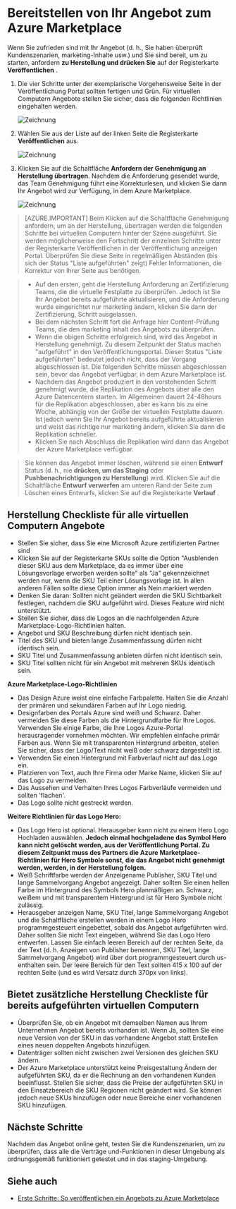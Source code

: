 <properties
   pageTitle="Ihr Angebot zum Azure Marketplace bereitstellen | Microsoft Azure"
   description="Erfahren Sie mehr über, und zeigen Sie den Anweisungen, um Ihr Angebot – Bereitstellen von virtuellen Computerabbild, Developer Service, Datendienst usw. – zum Azure Marketplace."
   services="marketplace-publishing"
   documentationCenter=""
   authors="HannibalSII"
   manager="hascipio"
   editor=""/>

<tags
   ms.service="marketplace"
   ms.devlang="na"
   ms.topic="article"
   ms.tgt_pltfrm="na"
   ms.workload="na"
   ms.date="08/02/2016"
   ms.author="hascipio" />

# <a name="deploy-your-offer-to-the-azure-marketplace"></a>Bereitstellen von Ihr Angebot zum Azure Marketplace
Wenn Sie zufrieden sind mit Ihr Angebot (d. h., Sie haben überprüft Kundenszenarien, marketing-Inhalte usw.) und Sie sind bereit, um zu starten, anfordern **zu Herstellung und drücken Sie** auf der Registerkarte **Veröffentlichen** .  

1. Die vier Schritte unter der exemplarische Vorgehensweise Seite in der Veröffentlichung Portal sollten fertigen und Grün. Für virtuellen Computern Angebote stellen Sie sicher, dass die folgenden Richtlinien eingehalten werden.

    ![Zeichnung][img-pubportal-walkthru-checked]

2. Wählen Sie aus der Liste auf der linken Seite die Registerkarte **Veröffentlichen** aus.

    ![Zeichnung][img-pubportal-menu-publish]

3. Klicken Sie auf die Schaltfläche **Anfordern der Genehmigung an Herstellung übertragen**. Nachdem die Anforderung gesendet wurde, das Team Genehmigung führt eine Korrekturlesen, und klicken Sie dann Ihr Angebot wird zur Verfügung, in dem Azure Marketplace.

    ![Zeichnung][img-pubportal-publish-pushproduction]

>[AZURE.IMPORTANT] Beim Klicken auf die Schaltfläche Genehmigung anfordern, um an der Herstellung, übertragen werden die folgenden Schritte bei virtuellen Computern hinter der Szene ausgeführt. Sie werden möglicherweise den Fortschritt der einzelnen Schritte unter der Registerkarte Veröffentlichen in der Veröffentlichung anzeigen Portal. Überprüfen Sie diese Seite in regelmäßigen Abständen (bis sich der Status "Liste aufgeführten" zeigt) Fehler Informationen, die Korrektur von Ihrer Seite aus benötigen.

> - Auf den ersten, geht die Herstellung Anforderung an Zertifizierung Teams, die die virtuelle Festplatte zu überprüfen. Jedoch ist Sie Ihr Angebot bereits aufgeführte aktualisieren, und die Anforderung wurde eingerichtet nur marketing ändern, klicken Sie dann der Zertifizierung, Schritt ausgelassen.
> - Bei dem nächsten Schritt fort die Anfrage hier Content-Prüfung Teams, die den marketing Inhalt des Angebots zu überprüfen.
> - Wenn die obigen Schritte erfolgreich sind, wird das Angebot in Herstellung genehmigt. Zu diesem Zeitpunkt der Status machen "aufgeführt" in den Veröffentlichungsportal. Dieser Status "Liste aufgeführten" bedeutet jedoch nicht, dass der Vorgang abgeschlossen ist. Die folgenden Schritte müssen abgeschlossen sein, bevor das Angebot verfügbar, in dem Azure Marketplace ist.
> - Nachdem das Angebot produziert in den vorstehenden Schritt genehmigt wurde, die Replikation des Angebots über alle den Azure Datencentern starten. Im Allgemeinen dauert 24-48hours für die Replikation abgeschlossen, aber es kann bis zu eine Woche, abhängig von der Größe der virtuellen Festplatte dauern. Ist jedoch wenn Sie Ihr Angebot bereits aufgeführte aktualisieren und weist das richtige nur marketing ändern, klicken Sie dann die Replikation schneller.
> - Klicken Sie nach Abschluss die Replikation wird dann das Angebot der Azure Marketplace verfügbar.

> Sie können das Angebot immer löschen, während sie einen **Entwurf** Status (d. h., nie **drücken, um das Staging** oder **Pushbenachrichtigungen zu Herstellung**) wird. Klicken Sie auf die Schaltfläche **Entwurf verwerfen** am unteren Rand der Seite zum Löschen eines Entwurfs, klicken Sie auf die Registerkarte **Verlauf** .


## <a name="production-checklist-for-all-virtual-machine-offers"></a>Herstellung Checkliste für alle virtuellen Computern Angebote

- Stellen Sie sicher, dass Sie eine Microsoft Azure zertifizierten Partner sind
- Klicken Sie auf der Registerkarte SKUs sollte die Option "Ausblenden dieser SKU aus dem Marketplace, da es immer über eine Lösungsvorlage erworben werden sollte" als "Ja" gekennzeichnet werden nur, wenn die SKU Teil einer Lösungsvorlage ist. In allen anderen Fällen sollte diese Option immer als Nein markiert werden
- Denken Sie daran: Sollten nicht geändert werden die SKU Sichtbarkeit festlegen, nachdem die SKU aufgeführt wird. Dieses Feature wird nicht unterstützt.
- Stellen Sie sicher, dass die Logos an die nachfolgenden Azure Marketplace-Logo-Richtlinien halten.
- Angebot und SKU Beschreibung dürfen nicht identisch sein.
- Titel des SKU und bieten lange Zusammenfassung dürfen nicht identisch sein.
- SKU Titel und Zusammenfassung anbieten dürfen nicht identisch sein.
- SKU Titel sollten nicht für ein Angebot mit mehreren SKUs identisch sein.

**Azure Marketplace-Logo-Richtlinien**

- Das Design Azure weist eine einfache Farbpalette. Halten Sie die Anzahl der primären und sekundären Farben auf Ihr Logo niedrig.
- Designfarben des Portals Azure sind weiß und Schwarz. Daher vermeiden Sie diese Farben als die Hintergrundfarbe für Ihre Logos. Verwenden Sie einige Farbe, die Ihre Logos Azure-Portal herausragender vornehmen möchten. Wir empfehlen einfache primär Farben aus. Wenn Sie mit transparenten Hintergrund arbeiten, stellen Sie sicher, dass der Logo/Text nicht weiß oder schwarz dargestellt ist.
- Verwenden Sie einen Hintergrund mit Farbverlauf nicht auf das Logo ein.
- Platzieren von Text, auch Ihre Firma oder Marke Name, klicken Sie auf das Logo zu vermeiden.
- Das Aussehen und Verhalten Ihres Logos Farbverläufe vermeiden und sollten 'flachen'.
- Das Logo sollte nicht gestreckt werden.

**Weitere Richtlinien für das Logo Hero:**

- Das Logo Hero ist optional. Herausgeber kann nicht zu einem Hero Logo Hochladen auswählen. **Jedoch einmal hochgeladene das Symbol Hero kann nicht gelöscht werden, aus der Veröffentlichung Portal. Zu diesem Zeitpunkt muss des Partners die Azure Marketplace-Richtlinien für Hero Symbole sonst, die das Angebot nicht genehmigt werden, werden, in der Herstellung folgen.**
- Weiß Schriftfarbe werden der Anzeigename Publisher, SKU Titel und lange Sammelvorgang Angebot angezeigt. Daher sollten Sie einen hellen Farbe im Hintergrund des Symbols Hero planmäßigen an. Schwarz, weißem und mit transparentem Hintergrund ist für Hero Symbole nicht zulässig.
- Herausgeber anzeigen Name, SKU Titel, lange Sammelvorgang Angebot und die Schaltfläche erstellen werden in einem Logo Hero programmgesteuert eingebettet, sobald das Angebot aufgeführten wird. Daher sollten Sie nicht Text eingeben, während Sie das Logo Hero entwerfen. Lassen Sie einfach leeren Bereich auf der rechten Seite, da der Text (d. h. Anzeigen von Publisher benennen, SKU Titel, lange Sammelvorgang Angebot) wird über dort programmgesteuert durch us-enthalten sein. Der leere Bereich für den Text sollten 415 x 100 auf der rechten Seite (und es wird Versatz durch 370px von links).


## <a name="additional-production-checklist-for-already-listed-virtual-machine-offers"></a>Bietet zusätzliche Herstellung Checkliste für bereits aufgeführten virtuellen Computern

- Überprüfen Sie, ob ein Angebot mit demselben Namen aus Ihrem Unternehmen Angebot bereits vorhanden ist. Wenn Ja, sollten Sie eine neue Version von der SKU in das vorhandene Angebot statt Erstellen eines neuen doppelten Angebots hinzufügen.
- Datenträger sollten nicht zwischen zwei Versionen des gleichen SKU ändern.
- Der Azure Marketplace unterstützt keine Preisgestaltung Ändern der aufgeführten SKU, da er die Rechnung an den vorhandenen Kunden beeinflusst. Stellen Sie sicher, dass die Preise der aufgeführten SKU in den Einsatzbereich die SKU Regionen nicht geändert wird. Sie können jedoch neue SKUs hinzufügen oder neue Bereiche einer vorhandenen SKU hinzufügen.


## <a name="next-steps"></a>Nächste Schritte
Nachdem das Angebot online geht, testen Sie die Kundenszenarien, um zu überprüfen, dass alle die Verträge und-Funktionen in dieser Umgebung als ordnungsgemäß funktioniert getestet und in das staging-Umgebung.

## <a name="see-also"></a>Siehe auch
- [Erste Schritte: So veröffentlichen ein Angebots zu Azure Marketplace](marketplace-publishing-getting-started.md)

[img-pubportal-walkthru-checked]:media/marketplace-publishing-push-to-production/pubportal-walkthru-checked.png
[img-pubportal-menu-publish]:media/marketplace-publishing-push-to-production/pubportal-menu-publish.png
[img-pubportal-publish-pushproduction]:media/marketplace-publishing-push-to-production/pubportal-publish-pushproduction.png

